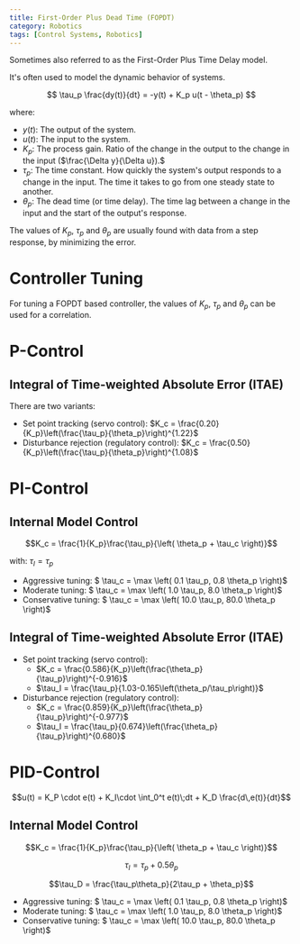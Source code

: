 ```yaml
---
title: First-Order Plus Dead Time (FOPDT)
category: Robotics
tags: [Control Systems, Robotics]
---
```



Sometimes also referred to as the First-Order Plus Time Delay model.

It's often used to model the dynamic behavior of systems.

$$
\tau_p \frac{dy(t)}{dt} = -y(t) + K_p u(t - \theta_p)
$$

where:

* $y(t)$: The output of the system.
* $u(t)$: The input to the system.
* $K_p$: The process gain. Ratio of the change in the output to the change in the input ($\frac{\Delta y}{\Delta u}).$
* $\tau_p$: The time constant. How quickly the system's output responds to a change in the input. The time it takes to go from one steady state to another.
* $\theta_p$: The dead time (or time delay). The time lag between a change in the input and the start of the output's response.

The values of $K_p$, $\tau_p$ and $\theta_p$ are usually found with data from a step response, by minimizing the error.

# Controller Tuning

For tuning a FOPDT based controller, the values of $K_p$, $\tau_p$ and $\theta_p$ can be used for a correlation.

# P-Control

## Integral of Time-weighted Absolute Error (ITAE)

There are two variants:

- Set point tracking (servo control): $K_c = \frac{0.20}{K_p}\left(\frac{\tau_p}{\theta_p}\right)^{1.22}$
- Disturbance rejection (regulatory control): $K_c = \frac{0.50}{K_p}\left(\frac{\tau_p}{\theta_p}\right)^{1.08}$

# PI-Control

## Internal Model Control

$$K_c = \frac{1}{K_p}\frac{\tau_p}{\left( \theta_p + \tau_c \right)}$$

with: $\tau_I = \tau_p$

- Aggressive tuning: $ \tau_c = \max \left( 0.1 \tau_p, 0.8 \theta_p \right)$
- Moderate tuning: $ \tau_c = \max \left( 1.0 \tau_p, 8.0 \theta_p \right)$
- Conservative tuning: $ \tau_c = \max \left( 10.0 \tau_p, 80.0 \theta_p \right)$

## Integral of Time-weighted Absolute Error (ITAE)


- Set point tracking (servo control):
  - $K_c = \frac{0.586}{K_p}\left(\frac{\theta_p}{\tau_p}\right)^{-0.916}$
  - $\tau_I = \frac{\tau_p}{1.03-0.165\left(\theta_p/\tau_p\right)}$
- Disturbance rejection (regulatory control):
  - $K_c = \frac{0.859}{K_p}\left(\frac{\theta_p}{\tau_p}\right)^{-0.977}$
  - $\tau_I = \frac{\tau_p}{0.674}\left(\frac{\theta_p}{\tau_p}\right)^{0.680}$

# PID-Control

$$u(t) = K_P \cdot e(t) + K_I\cdot \int_0^t e(t)\;dt + K_D \frac{d\,e(t)}{dt}$$

## Internal Model Control

$$K_c = \frac{1}{K_p}\frac{\tau_p}{\left( \theta_p + \tau_c \right)}$$

$$\tau_I = \tau_p + 0.5\theta_p$$

$$\tau_D = \frac{\tau_p\theta_p}{2\tau_p + \theta_p}$$

- Aggressive tuning: $ \tau_c = \max \left( 0.1 \tau_p, 0.8 \theta_p \right)$
- Moderate tuning: $ \tau_c = \max \left( 1.0 \tau_p, 8.0 \theta_p \right)$
- Conservative tuning: $ \tau_c = \max \left( 10.0 \tau_p, 80.0 \theta_p \right)$
